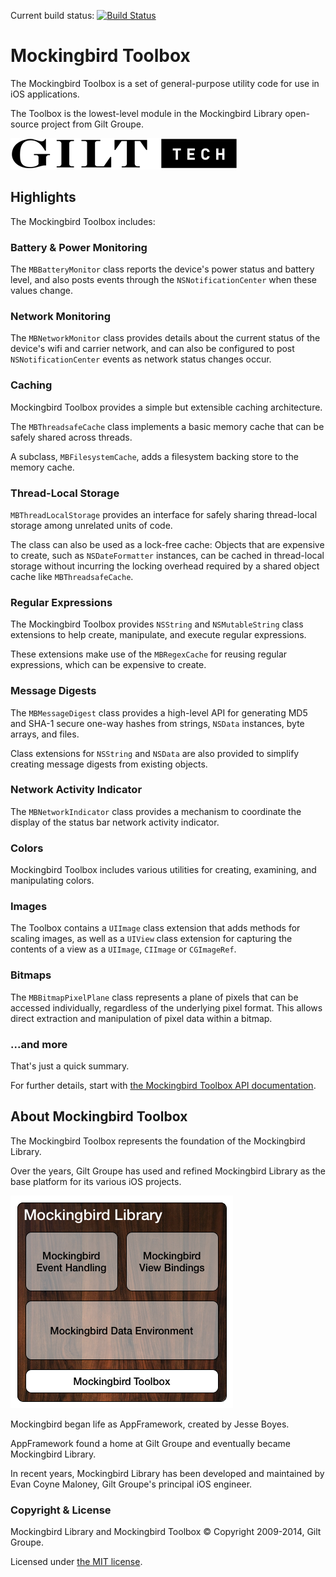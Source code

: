 Current build status: [![Build Status](https://travis-ci.org/gilt/mockingbird-toolbox.svg?branch=master)](https://travis-ci.org/gilt/mockingbird-toolbox)

# Mockingbird Toolbox

The Mockingbird Toolbox is a set of general-purpose utility code for use in iOS applications.

The Toolbox is the lowest-level module in the Mockingbird Library open-source project from Gilt Groupe.

![Gilt Tech logo](Documentation/images/gilt-tech-logo.png)

## Highlights

The Mockingbird Toolbox includes:

### Battery & Power Monitoring

The `MBBatteryMonitor` class reports the device's power status and battery level, and also posts events through the `NSNotificationCenter` when these values change.

### Network Monitoring

The `MBNetworkMonitor` class provides details about the current status of the device's wifi and carrier network, and can also be configured to post `NSNotificationCenter` events as network status changes occur.

### Caching

Mockingbird Toolbox provides a simple but extensible caching architecture.

The `MBThreadsafeCache` class implements a basic memory cache that can be safely shared across threads.

A subclass, `MBFilesystemCache`, adds a filesystem backing store to the memory cache.

### Thread-Local Storage

`MBThreadLocalStorage` provides an interface for safely sharing thread-local storage among unrelated units of code.

The class can also be used as a lock-free cache: Objects that are expensive to create, such as `NSDateFormatter` instances, can be cached in thread-local storage without incurring the locking overhead required by a shared object cache like `MBThreadsafeCache`.

### Regular Expressions

The Mockingbird Toolbox provides `NSString` and `NSMutableString` class extensions to help create, manipulate, and execute regular expressions.

These extensions make use of the `MBRegexCache` for reusing regular expressions, which can be expensive to create.

### Message Digests

The `MBMessageDigest` class provides a high-level API for generating MD5 and SHA-1 secure one-way hashes from strings, `NSData` instances, byte arrays, and files.

Class extensions for `NSString` and `NSData` are also provided to simplify creating message digests from existing objects.

### Network Activity Indicator

The `MBNetworkIndicator` class provides a mechanism to coordinate the display of the status bar network activity indicator.

### Colors

Mockingbird Toolbox includes various utilities for creating, examining, and manipulating colors.

### Images

The Toolbox contains a `UIImage` class extension that adds methods for scaling images, as well as a `UIView` class extension for capturing the contents of a view as a `UIImage`, `CIImage` or `CGImageRef`.

### Bitmaps

The `MBBitmapPixelPlane` class represents a plane of pixels that can be accessed individually, regardless of the underlying pixel format. This allows direct extraction and manipulation of pixel data within a bitmap.

### ...and more

That's just a quick summary.

For further details, start with [the Mockingbird Toolbox API documentation](https://rawgit.com/gilt/mockingbird-toolbox/master/Documentation/html/index.html).

## About Mockingbird Toolbox

The Mockingbird Toolbox represents the foundation of the Mockingbird Library.

Over the years, Gilt Groupe has used and refined Mockingbird Library as the base platform for its various iOS projects.

![Mockingbird Library Module Layers](Documentation/images/mockingbird-module-layers.png)

Mockingbird began life as AppFramework, created by Jesse Boyes.

AppFramework found a home at Gilt Groupe and eventually became Mockingbird Library.

In recent years, Mockingbird Library has been developed and maintained by Evan Coyne Maloney, Gilt Groupe's principal iOS engineer.

### Copyright & License

Mockingbird Library and Mockingbird Toolbox © Copyright 2009-2014, Gilt Groupe.

Licensed under [the MIT license](LICENSE).
